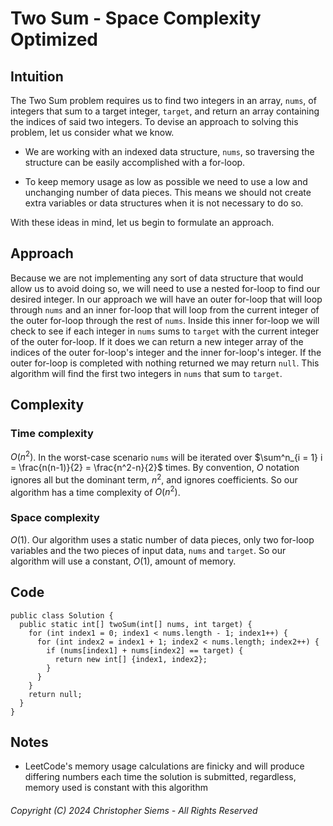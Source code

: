 <!---
Copyright (C) 2024 Christopher Siems - All Rights Reserved

You may use, distribute, and modify this code under the terms of the GNU General Public License 3, which should have been included this file. If not visit: https://www.gnu.org/licenses/gpl-3.0.en.html
--->

# Two Sum - Space Complexity Optimized

## Intuition

The Two Sum problem requires us to find two integers in an array, `nums`, of integers that sum to a target integer, `target`, and return an array containing the indices of said two integers. To devise an approach to solving this problem, let us consider what we know.

- We are working with an indexed data structure, `nums`, so traversing the structure can be easily accomplished with a for-loop.

- To keep memory usage as low as possible we need to use a low and unchanging number of data pieces. This means we should not create extra variables or data structures when it is not necessary to do so.

With these ideas in mind, let us begin to formulate an approach.

## Approach

Because we are not implementing any sort of data structure that would allow us to avoid doing so, we will need to use a nested for-loop to find our desired integer. In our approach we will have an outer for-loop that will loop through `nums` and an inner for-loop that will loop from the current integer of the outer for-loop through the rest of `nums`. Inside this inner for-loop we will check to see if each integer in `nums` sums to `target` with the current integer of the outer for-loop. If it does we can return a new integer array of the indices of the outer for-loop's integer and the inner for-loop's integer. If the outer for-loop is completed with nothing returned we may return `null`. This algorithm will find the first two integers in `nums` that sum to `target`.

## Complexity

### Time complexity

$O(n^2)$. In the worst-case scenario `nums` will be iterated over $\sum^n_{i = 1} i = \frac{n(n-1)}{2} = \frac{n^2-n}{2}$ times. By convention, $O$ notation ignores all but the dominant term, $n^2$, and ignores coefficients. So our algorithm has a time complexity of $O(n^2)$.

### Space complexity

$O(1)$. Our algorithm uses a static number of data pieces, only two for-loop variables and the two pieces of input data, `nums` and `target`. So our algorithm will use a constant, $O(1)$, amount of memory.

## Code

```
public class Solution {
  public static int[] twoSum(int[] nums, int target) {
    for (int index1 = 0; index1 < nums.length - 1; index1++) {
      for (int index2 = index1 + 1; index2 < nums.length; index2++) {
        if (nums[index1] + nums[index2] == target) {
          return new int[] {index1, index2};
        }
      }
    }
    return null;
  }
}
```

## Notes

- LeetCode's memory usage calculations are finicky and will produce differing numbers each time the solution is submitted, regardless, memory used is constant with this algorithm

###### Copyright (C) 2024 Christopher Siems - All Rights Reserved